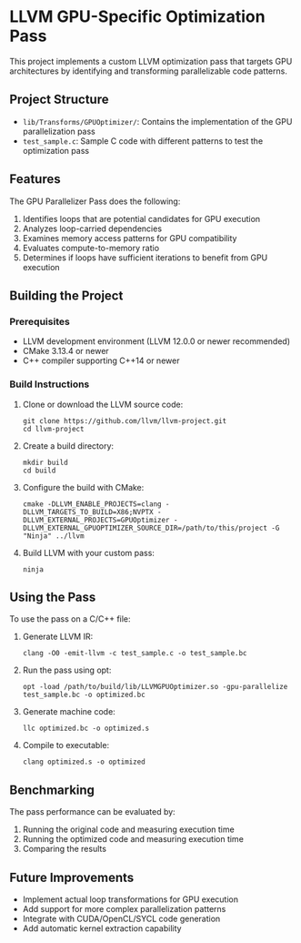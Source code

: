# LLVM GPU-Specific Optimization Pass

This project implements a custom LLVM optimization pass that targets GPU architectures by identifying and transforming parallelizable code patterns.

## Project Structure

- `lib/Transforms/GPUOptimizer/`: Contains the implementation of the GPU parallelization pass
- `test_sample.c`: Sample C code with different patterns to test the optimization pass

## Features

The GPU Parallelizer Pass does the following:

1. Identifies loops that are potential candidates for GPU execution
2. Analyzes loop-carried dependencies
3. Examines memory access patterns for GPU compatibility
4. Evaluates compute-to-memory ratio
5. Determines if loops have sufficient iterations to benefit from GPU execution

## Building the Project

### Prerequisites

- LLVM development environment (LLVM 12.0.0 or newer recommended)
- CMake 3.13.4 or newer
- C++ compiler supporting C++14 or newer

### Build Instructions

1. Clone or download the LLVM source code:
   ```
   git clone https://github.com/llvm/llvm-project.git
   cd llvm-project
   ```

2. Create a build directory:
   ```
   mkdir build
   cd build
   ```

3. Configure the build with CMake:
   ```
   cmake -DLLVM_ENABLE_PROJECTS=clang -DLLVM_TARGETS_TO_BUILD=X86;NVPTX -DLLVM_EXTERNAL_PROJECTS=GPUOptimizer -DLLVM_EXTERNAL_GPUOPTIMIZER_SOURCE_DIR=/path/to/this/project -G "Ninja" ../llvm
   ```

4. Build LLVM with your custom pass:
   ```
   ninja
   ```

## Using the Pass

To use the pass on a C/C++ file:

1. Generate LLVM IR:
   ```
   clang -O0 -emit-llvm -c test_sample.c -o test_sample.bc
   ```

2. Run the pass using opt:
   ```
   opt -load /path/to/build/lib/LLVMGPUOptimizer.so -gpu-parallelize test_sample.bc -o optimized.bc
   ```

3. Generate machine code:
   ```
   llc optimized.bc -o optimized.s
   ```

4. Compile to executable:
   ```
   clang optimized.s -o optimized
   ```

## Benchmarking

The pass performance can be evaluated by:

1. Running the original code and measuring execution time
2. Running the optimized code and measuring execution time
3. Comparing the results

## Future Improvements

- Implement actual loop transformations for GPU execution
- Add support for more complex parallelization patterns
- Integrate with CUDA/OpenCL/SYCL code generation
- Add automatic kernel extraction capability
